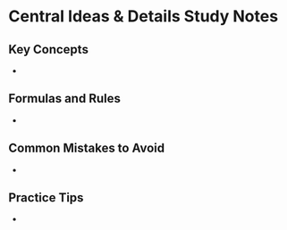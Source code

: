 # Central Ideas & Details Study Notes

## Key Concepts

- 

## Formulas and Rules

- 

## Common Mistakes to Avoid

- 

## Practice Tips

- 

